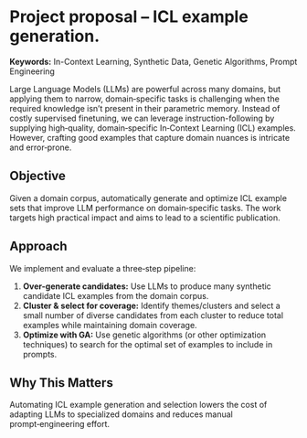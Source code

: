 # Project proposal – ICL example generation.

**Keywords:** In-Context Learning, Synthetic Data, Genetic Algorithms, Prompt Engineering

Large Language Models (LLMs) are powerful across many domains, but applying them to narrow, domain‑specific tasks is challenging when the required knowledge isn’t present in their parametric memory. Instead of costly supervised finetuning, we can leverage instruction-following by supplying high‑quality, domain‑specific In‑Context Learning (ICL) examples. However, crafting good examples that capture domain nuances is intricate and error‑prone. 

## Objective
Given a domain corpus, automatically generate and optimize ICL example sets that improve LLM performance on domain‑specific tasks. The work targets high practical impact and aims to lead to a scientific publication. 

## Approach
We implement and evaluate a three‑step pipeline: 

1. **Over-generate candidates:** Use LLMs to produce many synthetic candidate ICL examples from the domain corpus.   
2. **Cluster & select for coverage:** Identify themes/clusters and select a small number of diverse candidates from each cluster to reduce total examples while maintaining domain coverage.   
3. **Optimize with GA:** Use genetic algorithms (or other optimization techniques) to search for the optimal set of examples to include in prompts. 

## Why This Matters
Automating ICL example generation and selection lowers the cost of adapting LLMs to specialized domains and reduces manual prompt‑engineering effort. 
